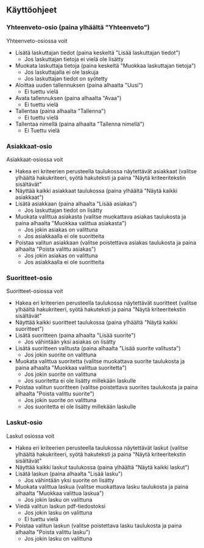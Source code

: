 ## Käyttöohjeet
### Yhteenveto-osio (paina ylhäältä "Yhteenveto")
Yhteenveto-osiossa voit
- Lisätä laskuttajan tiedot (paina keskeltä "Lisää laskuttajan tiedot")
  - Jos laskuttajan tietoja ei vielä ole lisätty
- Muokata laskuttaja tietoja (paina keskeltä "Muokkaa laskuttajan tietoja")
  - Jos laskuttajalla ei ole laskuja
  - Jos laskuttajan tiedot on syötetty
- Aloittaa uuden tallennuksen (paina alhaalta "Uusi")
  - Ei tuettu vielä
- Avata tallennuksen (paina alhaalta "Avaa")
  - Ei tuettu vielä
- Tallentaa (paina alhaalta "Tallenna")
  - Ei tuettu vielä
- Tallentaa nimellä (paina alhaalta "Tallenna nimellä")
  - Ei Tuettu vielä
### Asiakkaat-osio
Asiakkaat-osiossa voit
- Hakea eri kriteerien perusteella taulukossa näytettävät asiakkaat (valitse ylhäältä hakukriteeri, syötä hakuteksti ja paina "Näytä kriteeritekstin sisältävät"
- Näyttää kaikki asiakkaat taulukossa (paina ylhäältä "Näytä kaikki asiakkaat")
- Lisätä asiakkaan (paina alhaalta "Lisää asiakas")
  - Jos laskuttajan tiedot on lisätty
- Muokata valittua asiakasta (valitse muokattava asiakas taulukosta ja paina alhaalta "Muokkaa valittua asiakasta")
  - Jos jokin asiakas on valittuna
  - Jos asiakkaalla ei ole suoritteita
- Poistaa valitun asiakkaan (valitse poistettava asiakas taulukosta ja paina alhaalta "Poista valittu asiakas")
  - Jos jokin asiakas on valittuna
  - Jos asiakkaalla ei ole suoritteita
### Suoritteet-osio
Suoritteet-osiossa voit
- Hakea eri kriteerien perusteella taulukossa näytettävät suoritteet (valitse ylhäältä hakukriteeri, syötä hakuteksti ja paina "Näytä kriteeritekstin sisältävät"
- Näyttää kaikki suoritteet taulukossa (paina ylhäältä "Näytä kaikki suoritteet")
- Lisätä suoritteen (paina alhaalta "Lisää suorite")
  - Jos vähintään yksi asiakas on lisätty
- Lisätä suoritteen valitusta (paina alhaalta "Lisää suorite valitusta")
  - Jos jokin suorite on valittuna
- Muokata valittua suoritetta (valitse muokattava suorite taulukosta ja paina alhaalta "Muokkaa valittua suoritetta")
  - Jos jokin suorite on valittuna
  - Jos suoritetta ei ole lisätty millekään laskulle
- Poistaa valitun suoritteen (valitse poistettava suorites taulukosta ja paina alhaalta "Poista valittu suorite")
  - Jos jokin suorite on valittuna
  - Jos suoritetta ei ole lisätty millekään laskulle
### Laskut-osio
Laskut osiossa voit
- Hakea eri kriteerien perusteella taulukossa näytettävät laskut (valitse ylhäältä hakukriteeri, syötä hakuteksti ja paina "Näytä kriteeritekstin sisältävät"
- Näyttää kaikki laskut taulukossa (paina ylhäältä "Näytä kaikki laskut")
- Lisätä laskun (paina alhaalta "Lisää lasku")
  - Jos vähintään yksi suorite on lisätty
- Muokata valittua laskua (valitse muokattava lasku taulukosta ja paina alhaalta "Muokkaa valittua laskua")
  - Jos jokin lasku on valittuna
- Viedä valitun laskun pdf-tiedostoksi
  - Jos jokin lasku on valittuna
  - Ei tuettu vielä
- Poistaa valitun laskun (valitse poistettava lasku taulukosta ja paina alhaalta "Poista valittu lasku")
  - Jos jokin lasku on valittuna